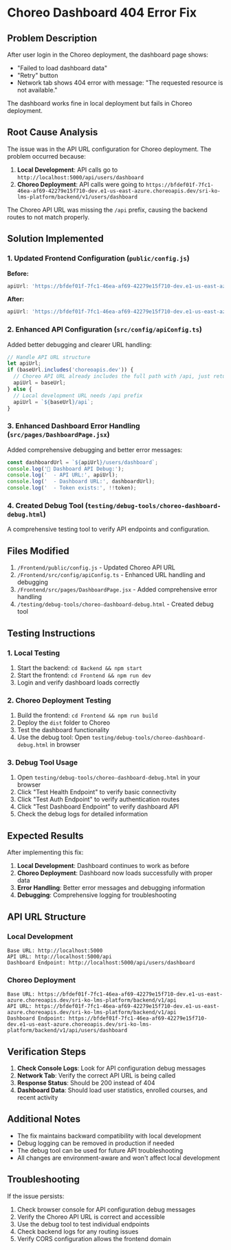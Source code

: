 # Choreo Dashboard 404 Error Fix

## Problem Description
After user login in the Choreo deployment, the dashboard page shows:
- "Failed to load dashboard data"
- "Retry" button
- Network tab shows 404 error with message: "The requested resource is not available."

The dashboard works fine in local deployment but fails in Choreo deployment.

## Root Cause Analysis

The issue was in the API URL configuration for Choreo deployment. The problem occurred because:

1. **Local Development**: API calls go to `http://localhost:5000/api/users/dashboard`
2. **Choreo Deployment**: API calls were going to `https://bfdef01f-7fc1-46ea-af69-42279e15f710-dev.e1-us-east-azure.choreoapis.dev/sri-ko-lms-platform/backend/v1/users/dashboard`

The Choreo API URL was missing the `/api` prefix, causing the backend routes to not match properly.

## Solution Implemented

### 1. Updated Frontend Configuration (`public/config.js`)

**Before:**
```javascript
apiUrl: 'https://bfdef01f-7fc1-46ea-af69-42279e15f710-dev.e1-us-east-azure.choreoapis.dev/sri-ko-lms-platform/backend/v1'
```

**After:**
```javascript
apiUrl: 'https://bfdef01f-7fc1-46ea-af69-42279e15f710-dev.e1-us-east-azure.choreoapis.dev/sri-ko-lms-platform/backend/v1/api'
```

### 2. Enhanced API Configuration (`src/config/apiConfig.ts`)

Added better debugging and clearer URL handling:
```typescript
// Handle API URL structure
let apiUrl;
if (baseUrl.includes('choreoapis.dev')) {
  // Choreo API URL already includes the full path with /api, just return baseUrl
  apiUrl = baseUrl;
} else {
  // Local development URL needs /api prefix
  apiUrl = `${baseUrl}/api`;
}
```

### 3. Enhanced Dashboard Error Handling (`src/pages/DashboardPage.jsx`)

Added comprehensive debugging and better error messages:
```javascript
const dashboardUrl = `${apiUrl}/users/dashboard`;
console.log('🔧 Dashboard API Debug:');
console.log('  - API URL:', apiUrl);
console.log('  - Dashboard URL:', dashboardUrl);
console.log('  - Token exists:', !!token);
```

### 4. Created Debug Tool (`testing/debug-tools/choreo-dashboard-debug.html`)

A comprehensive testing tool to verify API endpoints and configuration.

## Files Modified

1. `/Frontend/public/config.js` - Updated Choreo API URL
2. `/Frontend/src/config/apiConfig.ts` - Enhanced URL handling and debugging
3. `/Frontend/src/pages/DashboardPage.jsx` - Added comprehensive error handling
4. `/testing/debug-tools/choreo-dashboard-debug.html` - Created debug tool

## Testing Instructions

### 1. Local Testing
1. Start the backend: `cd Backend && npm start`
2. Start the frontend: `cd Frontend && npm run dev`
3. Login and verify dashboard loads correctly

### 2. Choreo Deployment Testing
1. Build the frontend: `cd Frontend && npm run build`
2. Deploy the `dist` folder to Choreo
3. Test the dashboard functionality
4. Use the debug tool: Open `testing/debug-tools/choreo-dashboard-debug.html` in browser

### 3. Debug Tool Usage
1. Open `testing/debug-tools/choreo-dashboard-debug.html` in your browser
2. Click "Test Health Endpoint" to verify basic connectivity
3. Click "Test Auth Endpoint" to verify authentication routes
4. Click "Test Dashboard Endpoint" to verify dashboard API
5. Check the debug logs for detailed information

## Expected Results

After implementing this fix:

1. **Local Development**: Dashboard continues to work as before
2. **Choreo Deployment**: Dashboard now loads successfully with proper data
3. **Error Handling**: Better error messages and debugging information
4. **Debugging**: Comprehensive logging for troubleshooting

## API URL Structure

### Local Development
```
Base URL: http://localhost:5000
API URL: http://localhost:5000/api
Dashboard Endpoint: http://localhost:5000/api/users/dashboard
```

### Choreo Deployment
```
Base URL: https://bfdef01f-7fc1-46ea-af69-42279e15f710-dev.e1-us-east-azure.choreoapis.dev/sri-ko-lms-platform/backend/v1/api
API URL: https://bfdef01f-7fc1-46ea-af69-42279e15f710-dev.e1-us-east-azure.choreoapis.dev/sri-ko-lms-platform/backend/v1/api
Dashboard Endpoint: https://bfdef01f-7fc1-46ea-af69-42279e15f710-dev.e1-us-east-azure.choreoapis.dev/sri-ko-lms-platform/backend/v1/api/users/dashboard
```

## Verification Steps

1. **Check Console Logs**: Look for API configuration debug messages
2. **Network Tab**: Verify the correct API URL is being called
3. **Response Status**: Should be 200 instead of 404
4. **Dashboard Data**: Should load user statistics, enrolled courses, and recent activity

## Additional Notes

- The fix maintains backward compatibility with local development
- Debug logging can be removed in production if needed
- The debug tool can be used for future API troubleshooting
- All changes are environment-aware and won't affect local development

## Troubleshooting

If the issue persists:

1. Check browser console for API configuration debug messages
2. Verify the Choreo API URL is correct and accessible
3. Use the debug tool to test individual endpoints
4. Check backend logs for any routing issues
5. Verify CORS configuration allows the frontend domain
